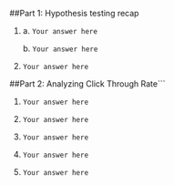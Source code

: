 ##Part 1: Hypothesis testing recap

1. a. ``Your answer here``

   b. ``Your answer here``


2. ``Your answer here``



##Part 2: Analyzing Click Through Rate```

1. ``Your answer here``

4. ``Your answer here``

5. ``Your answer here``

6. ``Your answer here``

8. ``Your answer here``
